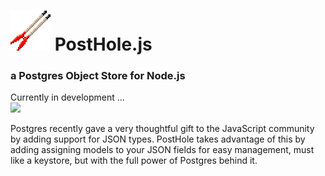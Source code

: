 # ![](https://raw.githubusercontent.com/fritzy/posthole/master/logos/posthole_64.png) PostHole.js
### a Postgres Object Store for Node.js   

Currently in development ...  
![](http://img.diynetwork.com/DIY/2008/10/10/dgfi507_2fa_digpost_lg.jpg)  

Postgres recently gave a very thoughtful gift to the JavaScript community by adding support for JSON types. PostHole takes advantage of this by adding assigning models to your JSON fields for easy management, must like a keystore, but with the full power of Postgres behind it.


